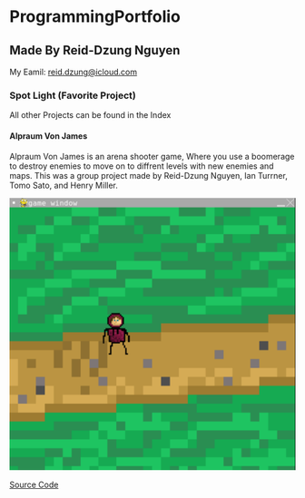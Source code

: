 # ProgrammingPortfolio
## Made By Reid-Dzung Nguyen

My Eamil: reid.dzung@icloud.com

### Spot Light (Favorite Project)

All other Projects can be found in the Index

#### Alpraum Von James

Alpraum Von James is an arena shooter game, Where you use a boomerage to destroy enemies to move on to diffrent levels with new enemies and maps. This was a group project made by Reid-Dzung Nguyen, Ian Turrner, Tomo Sato, and Henry Miller.

![Alpraum Von James](https://github.com/Reid-Dzung/A-3-Programming-Portfolio/blob/gh-pages/Images/frontierScreenshot.png?raw=true)

[Source Code](https://github.com/Reid-Dzung/A-3-Programming-Portfolio/blob/gh-pages/src/Alptraum-von-James.zip)

